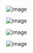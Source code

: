![image](https://github.com/user-attachments/assets/4f519bdb-329b-4222-918c-6fb10f9791e0)

![image](https://github.com/user-attachments/assets/eefefcad-3701-4397-a26d-86b2482dfa24)

![image](https://github.com/user-attachments/assets/259c82c1-d409-4965-b317-c804d0e1411a)

![image](https://github.com/user-attachments/assets/7381fb7c-8f19-4758-bf8f-6de98a61392a)




